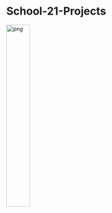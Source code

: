 # School-21-Projects
<img src="https://21-school.uz/assets/images/header/logo.png" alt='png' style="width: 35%; margin: 0 auto; "/>

